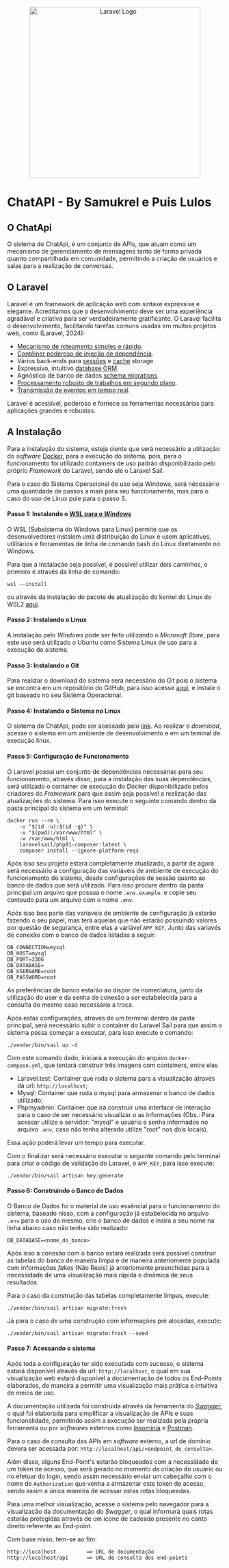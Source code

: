 <p align="center"><a href="https://laravel.com" target="_blank"><img src="https://raw.githubusercontent.com/laravel/art/master/logo-lockup/5%20SVG/2%20CMYK/1%20Full%20Color/laravel-logolockup-cmyk-red.svg" width="400" alt="Laravel Logo"></a></p>

# ChatAPI - By Samukrel e Puis Lulos

## O ChatApi

O sistema do ChatApi, é um conjunto de APIs, que atuam como um mecanismo de gerenciamento de mensagens tanto de forma privada quanto compartilhada em comunidade, permitindo a criação de usuários e salas para a realização de conversas. 

## O Laravel

Laravel é um framework de aplicação web com sintaxe expressiva e elegante. Acreditamos que o desenvolvimento deve ser uma experiência agradável e criativa para ser verdadeiramente gratificante. O Laravel facilita o desenvolvimento, facilitando tarefas comuns usadas em muitos projetos web, como (Laravel, 2024):

- [Mecanismo de roteamento simples e rápido](https://laravel.com/docs/routing).
- [Contêiner poderoso de injeção de dependência](https://laravel.com/docs/container).
- Vários back-ends para [sessões](https://laravel.com/docs/session) e [cache](https://laravel.com/docs/cache) storage.
- Expressivo, intuitivo [database ORM](https://laravel.com/docs/eloquent).
- Agnóstico de banco de dados [schema migrations](https://laravel.com/docs/migrations).
- [Processamento robusto de trabalhos em segundo plano](https://laravel.com/docs/queues).
- [Transmissão de eventos em tempo real](https://laravel.com/docs/broadcasting).

Laravel é acessível, poderoso e fornece as ferramentas necessárias para aplicações grandes e robustas.

## A Instalação

Para a instalação do sistema, esteja ciente que será necessário a utilização do _software_ [Docker](https://www.docker.com/), para a execução do sistema, pois, para o funcionamento foi utilizado containers de uso padrão disponibilizado pelo próprio _Framework_ do Laravel, sendo ele o Laravel Sail.

Para o caso do Sistema Operacional de uso seja Windows, será necessário uma quantidade de passos a mais para seu funcionamento, mas para o caso do uso de Linux pule para o passo 3.

#### Passo 1: Instalando o [WSL para o _Windows_](https://learn.microsoft.com/pt-br/windows/wsl/install)

O WSL (Subsistema do Windows para Linux) permite que os desenvolvedores instalem uma distribuição do Linux e usem aplicativos, utilitários e ferramentas de linha de comando bash do Linux diretamente no Windows.

Para que a instalação seja possível, é possível utilizar dois caminhos, o primeiro é através da linha de comando:

```
wsl --install
```
ou através da instalação do pacote de atualização do kernel do Linux do WSL2 [aqui](https://wslstorestorage.blob.core.windows.net/wslblob/wsl_update_x64.msi).

#### Passo 2: Instalando o Linux

A instalação pelo _Windows_ pode ser feito utilizando o _Microsoft Store_, para este uso será utilizado o Ubuntu como Sistema Linux de uso para a execução do sistema.

#### Passo 3: Instalando o Git 

Para realizar o download do sistema será necessário do Git pois o sistema se encontra em um repositório do GitHub, para isso acesse [aqui](https://git-scm.com), e instale o git baseado no seu Sistema Operacional.

#### Passo 4: Instalando o Sistema no Linux

O sistema do ChatApi, pode ser acessado pelo [link](https://github.com/samuelcorocha/ChatAPI.git). Ao realizar o _download_, acesse o sistema em um ambiente de desenvolvimento e em um teminal de execução linux.

#### Passo 5: Configuração de Funcionamento

O Laravel possui um conjunto de dependências necessárias para seu funcionamento, através disso, para a instalação das suas dependências, será utilizado o container de execução do Docker disponibilizado pelos criadores do _Framework_ para que assim seja possível a realização das atualizações do sistema. Para isso execute o seguinte comando dentro da pasta principal do sistema em um terminal:

```
docker run --rm \
    -u "$(id -u):$(id -g)" \
    -v "$(pwd):/var/www/html" \
    -w /var/www/html \
    laravelsail/php81-composer:latest \
    composer install --ignore-platform-reqs
```

Após isso seu projeto estará completamente atualizado, a partir de agora será necessário a configuração das variáveis de ambiente de execução do funcionamento do sistema, desde configurações de sessão quanto ao banco de dados que será utilizado. Para isso procure dentro da pasta principal um arquivo que possua o nome ``.env.example``. e copie seu conteudo para um arquivo com o nome ``.env``.

Após isso boa parte das variaveis de ambiente de configuração já estarão fazendo o seu papel, mas terá aquelas que não estarão possuindo valores por questão de segurança, entre elas a variável ``APP_KEY``, Junto das variavés de conexão com o banco de dados listadas a seguir:

```
DB_CONNECTION=mysql
DB_HOST=mysql
DB_PORT=3306
DB_DATABASE=
DB_USERNAME=root
DB_PASSWORD=root
```

As preferências de banco estarão ao dispor de nomeclatura, junto da utilização do user e da senha de conexão a ser estabelecida para a consulta do mesmo caso necessário a troca.

Após estas configurações, através de um terminal dentro da pasta principal, será necessário subir o container do Laravel Sail para que assim o sistema possa começar a executar, para isso execute o comando:

```
./vendor/bin/sail up -d
```
Com este comando dado, iniciará a execução do arquivo ``docker-compose.yml``, que tentará construir três imagens com containers, entre elas

- Laravel.test: Container que roda o sistema para a visualização através da url: ``http://localhost``;
- Mysql: Container que roda o mysql para armazenar o banco de dados utilizado;
- Phpmyadmin: Container que irá construir uma interface de interação para o caso de ser necessário visualizar o as informações (Obs.: Para acessar utilize o servidor: "mysql" e usuário e senha informados no arquivo ``.env``, caso não tenha alterado utilize "root" nos dois locais).

Essa ação poderá levar um tempo para executar.

Com o finalizar será necessário executar o seguinte comando pelo terminal para criar o código de validação do Laravel, o ``APP_KEY``, para isso execute:

```
./vendor/bin/sail artisan key:generate
```

#### Passo 6: Construindo o Banco de Dados

O Banco de Dados foi o material de uso essêncial para o funcionamento do sistema, baseado nisso, com a configuração já estabelecida no arquivo ``.env`` para o uso do mesmo, crie o banco de dados e insira o seu nome na linha abaixo caso não tenha sido realizado:
```
DB_DATABASE=<nome_do_banco>
```

Após isso a conexão com o banco estará realizada será possível construir as tabelas do banco de maneira limpa e de maneira anteriomente populada com informações _fakes_ (Não Reais) já anteriomente preenchidas para a necessidade de uma visualização mais rápida e dinâmica de seus resultados.

Para o caso da construção das tabelas completamente limpas, execute:

```
./vendor/bin/sail artisan migrate:fresh
```

Já para o caso de uma construção com informações pré alocadas, execute:

```
./vendor/bin/sail artisan migrate:fresh --seed
```

#### Passo 7: Acessando o sistema

Após toda a configuração ter sido executada com sucesso, o sistema estará disponível através da url: ``http://localhost``, o qual em sua visualização web estará disponível a documentação de todos os End-Points elaborados, de maneira a permitir uma visualização mais prática e intuitiva de meios de uso.

A documentação utilizada foi construida através da ferramenta do [_Swagger_](https://swagger.io/), o qual foi elaborada para simplificar a visualização de APIs e suas funcionalidade, permitindo assim a execução ser realizada pela própria ferramenta ou por _softwares_ externos como [Insominia](https://insomnia.rest/) e [Postman](https://www.postman.com/).

Para o caso de consulta das APIs em _software_ externo, a url de domínio devera ser acessada por: ```http://localhost/api/<endpoint_de_consulta>```.

Além disso, alguns End-Point's estarão bloqueados com a necessidade de um token de acesso, que será gerado no momento da criação do usuário ou no efetuar do login, sendo assim necessário enviar um cabeçalho com o nome de ``Authorization`` que venha a armazenar este token de acesso, sendo assim a única maneira de acessar estas rotas bloqueadas.

Para uma melhor visualização, acesse o sistema pelo navegador para a visualização da documentação do _Swagger_, o qual informará quais rotas estarão protegidas através de um ícone de cadeado presente no canto direito referente ao End-point.

Com base nisso, tem-se ao fim:

```
http://localhost          => URL de documentação
http://localhost/api      => URL de consulta dos end-points
```
